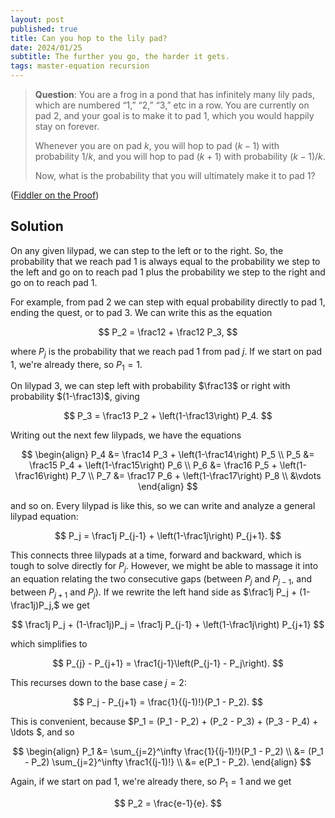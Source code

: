 ```yaml
---
layout: post
published: true
title: Can you hop to the lily pad?
date: 2024/01/25
subtitle: The further you go, the harder it gets.
tags: master-equation recursion
---
```


>**Question**: You are a frog in a pond that has infinitely many lily pads, which are numbered “1,” “2,” “3,” etc in a row. You are currently on pad $2$, and your goal is to make it to pad $1$, which you would happily stay on forever.
>
>Whenever you are on pad $k$, you will hop to pad $(k−1)$ with probability $1/k$, and you will hop to pad $(k+1)$ with probability $(k−1)/k$.
>
>Now, what is the probability that you will ultimately make it to pad $1$?

<!--more-->

([Fiddler on the Proof](URL))

## Solution

On any given lilypad, we can step to the left or to the right. So, the probability that we reach pad $1$ is always equal to the probability we step to the left and go on to reach pad $1$ plus the probability we step to the right and go on to reach pad $1$. 

For example, from pad $2$ we can step with equal probability directly to pad $1$, ending the quest, or to pad $3$. We can write this as the equation

$$ P_2 = \frac12 + \frac12 P_3, $$

where $P_j$ is the probability that we reach pad $1$ from pad $j$. If we start on pad $1$, we're already there, so $P_1 = 1.$ 

On lilypad $3$, we can step left with probability $\frac13$ or right with probability $(1-\frac13)$, giving

$$ P_3 = \frac13 P_2 + \left(1-\frac13\right) P_4. $$

Writing out the next few lilypads, we have the equations

$$
  \begin{align}
    P_4 &= \frac14 P_3 + \left(1-\frac14\right) P_5 \\
    P_5 &= \frac15 P_4 + \left(1-\frac15\right) P_6 \\
    P_6 &= \frac16 P_5 + \left(1-\frac16\right) P_7 \\
    P_7 &= \frac17 P_6 + \left(1-\frac17\right) P_8 \\
      &\vdots
  \end{align}
$$

and so on. Every lilypad is like this, so we can write and analyze a general lilypad equation:

$$ P_j = \frac1j P_{j-1} + \left(1-\frac1j\right) P_{j+1}. $$

This connects three lilypads at a time, forward and backward, which is tough to solve directly for $P_j$. However, we might be able to massage it into an equation relating the two consecutive gaps (between $P_j$ and $P_{j-1}$, and between $P_{j+1}$ and $P_j$). If we rewrite the left hand side as $\frac1j P_j + (1-\frac1j)P_j,$ we get

$$ \frac1j P_j + (1-\frac1j)P_j = \frac1j P_{j-1} + \left(1-\frac1j\right) P_{j+1} $$ 

which simplifies to

$$ P_{j} - P_{j+1} = \frac1{j-1}\left(P_{j-1} - P_j\right). $$

This recurses down to the base case $j=2$:

$$ P_j - P_{j+1} = \frac{1}{(j-1)!}(P_1 - P_2). $$

This is convenient, because $P_1 = (P_1 - P_2) + (P_2 - P_3) + (P_3 - P_4) + \ldots $, and so

$$ 
  \begin{align}
    P_1 &= \sum_{j=2}^\infty \frac{1}{(j-1)!}(P_1 - P_2) \\
        &= (P_1 - P_2) \sum_{j=2}^\infty \frac1{(j-1)!} \\
        &= e(P_1 - P_2).
  \end{align}
$$

Again, if we start on pad $1$, we're already there, so $P_1 = 1$ and we get 

$$ P_2 = \frac{e-1}{e}. $$

<br>
